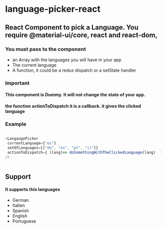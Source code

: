 # language-picker-react

## React Component to pick a Language. You require @material-ui/core, react and react-dom,


### You must pass to the component 
<ul>
<li> an Array with the languages you will have in your app</li>
<li> The current language</li>
<li> A function, it could be a redux dispatch or a setState handler </li>
</ul>

### Important

#### This component is Dummy. It will not change the state of your app.</p>
#### the function actionToDispatch it is a callback. it gives the clicked language


### Example

```javascript

<LangaugePicker
 currentLanguage={"es"}
 setOfLanguages={["de", "es", "pt", "it"]}
 actionToDispatch={ (lang)=> doSomethingWithTheClickedLanguage(lang)  }
/>



````

## Support

#### It supports this languages
<ul>
 <li> German </li>
 <li> Italien </li>
 <li> Spanish </li>
 <li> English </li>
 <li> Portuguese </li>
</ul>





